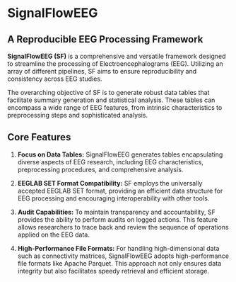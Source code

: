 # SignalFlowEEG

## A Reproducible EEG Processing Framework

**SignalFlowEEG (SF)** is a comprehensive and versatile framework designed to streamline the processing of Electroencephalograms (EEG). Utilizing an array of different pipelines, SF aims to ensure reproducibility and consistency across EEG studies.

The overarching objective of SF is to generate robust data tables that facilitate summary generation and statistical analysis. These tables can encompass a wide range of EEG features, from intrinsic characteristics to preprocessing steps and sophisticated analysis.

## Core Features

1. **Focus on Data Tables:** 
    SignalFlowEEG generates tables encapsulating diverse aspects of EEG research, including EEG characteristics, preprocessing procedures, and comprehensive analysis.

2. **EEGLAB SET Format Compatibility:** 
    SF employs the universally accepted EEGLAB SET format, providing an efficient data structure for EEG processing and encouraging interoperability with other tools.

3. **Audit Capabilities:** 
    To maintain transparency and accountability, SF provides the ability to perform audits on logged actions. This feature allows researchers to trace back and review the sequence of operations applied on the EEG data.

4. **High-Performance File Formats:** 
    For handling high-dimensional data such as connectivity matrices, SignalFlowEEG adopts high-performance file formats like Apache Parquet. This approach not only ensures data integrity but also facilitates speedy retrieval and efficient storage.

